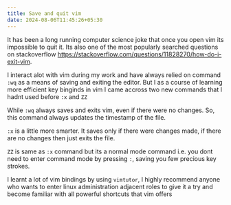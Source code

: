 ```yaml
---
title: Save and quit vim
date: 2024-08-06T11:45:26+05:30
---
```


It has been a long running computer science joke that once you open vim its impossible to quit it. Its also one of the most popularly searched questions on stackoverflow https://stackoverflow.com/questions/11828270/how-do-i-exit-vim.

I interact alot with vim during my work and have always relied on command `:wq` as a means of saving and exiting the editor. But I as a course of learning more efficient key binginds in vim I came accross two new commands that I hadnt used before `:x` and `ZZ`

While `:wq` always saves and exits vim, even  if there were no changes. So, this command always updates the timestamp of the file.

`:x` is a little more smarter. It saves only if there were changes made, if there are no changes then just exits the file.

`ZZ` is same as `:x` command but its a normal mode command i.e. you dont need to enter command mode by pressing `:`, saving you few precious key strokes.

I learnt a lot of vim bindings by using `vimtutor`, I highly recommend anyone who wants to enter linux administration adjacent roles to give it a try and become familiar with all powerful shortcuts that vim offers